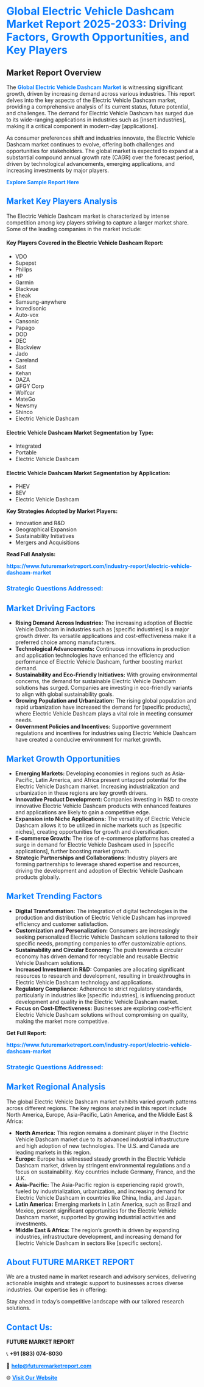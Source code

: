 <h1 style="color: #007BFF;">Global Electric Vehicle Dashcam Market Report 2025-2033: Driving Factors, Growth Opportunities, and Key Players</h1>

<section id="overview">
<h2>Market Report Overview</h2>
<p>The <a href="https://www.futuremarketreport.com/industry-report/electric-vehicle-dashcam-market" style="color: #007BFF; text-decoration: none;"><strong>Global Electric Vehicle Dashcam Market</strong></a> is witnessing significant growth, driven by increasing demand across various industries. This report delves into the key aspects of the Electric Vehicle Dashcam market, providing a comprehensive analysis of its current status, future potential, and challenges. The demand for Electric Vehicle Dashcam has surged due to its wide-ranging applications in industries such as [insert industries], making it a critical component in modern-day [applications].</p>
<p>As consumer preferences shift and industries innovate, the Electric Vehicle Dashcam market continues to evolve, offering both challenges and opportunities for stakeholders. The global market is expected to expand at a substantial compound annual growth rate (CAGR) over the forecast period, driven by technological advancements, emerging applications, and increasing investments by major players.</p>
</section>

<section id="overview">
<p><a href="https://www.futuremarketreport.com/request-sample/reportId=100725" style="color: #007BFF; text-decoration: none;"><strong>Explore Sample Report Here</strong></a></p>
</section>

<section id="key-players">
<h2 style="color: #007BFF;">Market Key Players Analysis</h2>
<p>The Electric Vehicle Dashcam market is characterized by intense competition among key players striving to capture a larger market share. Some of the leading companies in the market include:</p>
<h4>Key Players Covered in the Electric Vehicle Dashcam Report:</h4>
<ul><li>VDO</li><li>Supepst</li><li>Philips</li><li>HP</li><li>Garmin</li><li>Blackvue</li><li>Eheak</li><li>Samsung-anywhere</li><li>Incredisonic</li><li>Auto-vox</li><li>Cansonic</li><li>Papago</li><li>DOD</li><li>DEC</li><li>Blackview</li><li>Jado</li><li>Careland</li><li>Sast</li><li>Kehan</li><li>DAZA</li><li>GFGY Corp</li><li>Wolfcar</li><li>MateGo</li><li>Newsmy</li><li>Shinco</li><li>Electric Vehicle Dashcam</li></ul>
<h4>Electric Vehicle Dashcam Market Segmentation by Type:</h4>
<ul><li>Integrated</li><li>Portable</li><li>Electric Vehicle Dashcam</li></ul>

<h4>Electric Vehicle Dashcam Market Segmentation by Application:</h4>
<ul><li>PHEV</li><li>BEV</li><li>Electric Vehicle Dashcam</li></ul>
<p><strong>Key Strategies Adopted by Market Players:</strong></p>
<ul>
<li>Innovation and R&D</li>
<li>Geographical Expansion</li>
<li>Sustainability Initiatives</li>
<li>Mergers and Acquisitions</li>
</ul>
</section>

<section>
<p><strong>Read Full Analysis: </strong></p><a href="https://www.futuremarketreport.com/industry-report/electric-vehicle-dashcam-market" style="color: #007BFF; text-decoration: none;"><strong>https://www.futuremarketreport.com/industry-report/electric-vehicle-dashcam-market</strong></a>
<h3 style="color: #007BFF;">Strategic Questions Addressed:</h3>
</section>

<section id="driving-factors">
<h2 style="color: #007BFF;">Market Driving Factors</h2>
<ul>
<li><strong>Rising Demand Across Industries:</strong> The increasing adoption of Electric Vehicle Dashcam in industries such as [specific industries] is a major growth driver. Its versatile applications and cost-effectiveness make it a preferred choice among manufacturers.</li>
<li><strong>Technological Advancements:</strong> Continuous innovations in production and application technologies have enhanced the efficiency and performance of Electric Vehicle Dashcam, further boosting market demand.</li>
<li><strong>Sustainability and Eco-Friendly Initiatives:</strong> With growing environmental concerns, the demand for sustainable Electric Vehicle Dashcam solutions has surged. Companies are investing in eco-friendly variants to align with global sustainability goals.</li>
<li><strong>Growing Population and Urbanization:</strong> The rising global population and rapid urbanization have increased the demand for [specific products], where Electric Vehicle Dashcam plays a vital role in meeting consumer needs.</li>
<li><strong>Government Policies and Incentives:</strong> Supportive government regulations and incentives for industries using Electric Vehicle Dashcam have created a conducive environment for market growth.</li>
</ul>
</section>

<section id="growth-opportunities">
<h2 style="color: #007BFF;">Market Growth Opportunities</h2>
<ul>
<li><strong>Emerging Markets:</strong> Developing economies in regions such as Asia-Pacific, Latin America, and Africa present untapped potential for the Electric Vehicle Dashcam market. Increasing industrialization and urbanization in these regions are key growth drivers.</li>
<li><strong>Innovative Product Development:</strong> Companies investing in R&D to create innovative Electric Vehicle Dashcam products with enhanced features and applications are likely to gain a competitive edge.</li>
<li><strong>Expansion into Niche Applications:</strong> The versatility of Electric Vehicle Dashcam allows it to be utilized in niche markets such as [specific niches], creating opportunities for growth and diversification.</li>
<li><strong>E-commerce Growth:</strong> The rise of e-commerce platforms has created a surge in demand for Electric Vehicle Dashcam used in [specific applications], further boosting market growth.</li>
<li><strong>Strategic Partnerships and Collaborations:</strong> Industry players are forming partnerships to leverage shared expertise and resources, driving the development and adoption of Electric Vehicle Dashcam products globally.</li>
</ul>
</section>

<section id="trending-factors">
<h2 style="color: #007BFF;">Market Trending Factors</h2>
<ul>
<li><strong>Digital Transformation:</strong> The integration of digital technologies in the production and distribution of Electric Vehicle Dashcam has improved efficiency and customer satisfaction.</li>
<li><strong>Customization and Personalization:</strong> Consumers are increasingly seeking personalized Electric Vehicle Dashcam solutions tailored to their specific needs, prompting companies to offer customizable options.</li>
<li><strong>Sustainability and Circular Economy:</strong> The push towards a circular economy has driven demand for recyclable and reusable Electric Vehicle Dashcam solutions.</li>
<li><strong>Increased Investment in R&D:</strong> Companies are allocating significant resources to research and development, resulting in breakthroughs in Electric Vehicle Dashcam technology and applications.</li>
<li><strong>Regulatory Compliance:</strong> Adherence to strict regulatory standards, particularly in industries like [specific industries], is influencing product development and quality in the Electric Vehicle Dashcam market.</li>
<li><strong>Focus on Cost-Effectiveness:</strong> Businesses are exploring cost-efficient Electric Vehicle Dashcam solutions without compromising on quality, making the market more competitive.</li>
</ul>
</section>

<section>
<p><strong>Get Full Report: </strong></p><a href="https://www.futuremarketreport.com/industry-report/electric-vehicle-dashcam-market" style="color: #007BFF; text-decoration: none;"><strong>https://www.futuremarketreport.com/industry-report/electric-vehicle-dashcam-market</strong></a>
<h3 style="color: #007BFF;">Strategic Questions Addressed:</h3>
</section>


<section id="regional-analysis">
<h2 style="color: #007BFF;">Market Regional Analysis</h2>
<p>The global Electric Vehicle Dashcam market exhibits varied growth patterns across different regions. The key regions analyzed in this report include North America, Europe, Asia-Pacific, Latin America, and the Middle East & Africa:</p>
<ul>
<li><strong>North America:</strong> This region remains a dominant player in the Electric Vehicle Dashcam market due to its advanced industrial infrastructure and high adoption of new technologies. The U.S. and Canada are leading markets in this region.</li>
<li><strong>Europe:</strong> Europe has witnessed steady growth in the Electric Vehicle Dashcam market, driven by stringent environmental regulations and a focus on sustainability. Key countries include Germany, France, and the U.K.</li>
<li><strong>Asia-Pacific:</strong> The Asia-Pacific region is experiencing rapid growth, fueled by industrialization, urbanization, and increasing demand for Electric Vehicle Dashcam in countries like China, India, and Japan.</li>
<li><strong>Latin America:</strong> Emerging markets in Latin America, such as Brazil and Mexico, present significant opportunities for the Electric Vehicle Dashcam market, supported by growing industrial activities and investments.</li>
<li><strong>Middle East & Africa:</strong> The region’s growth is driven by expanding industries, infrastructure development, and increasing demand for Electric Vehicle Dashcam in sectors like [specific sectors].</li>
</ul>
</section>

<footer>
<h2 style="color: #007BFF;">About FUTURE MARKET REPORT</h2>
<p>We are a trusted name in market research and advisory services, delivering actionable insights and strategic support to businesses across diverse industries. Our expertise lies in offering:</p>

<p>Stay ahead in today’s competitive landscape with our tailored research solutions.</p>

<h2 style="color: #007BFF;">Contact Us:</h2>
<p><strong>FUTURE MARKET REPORT</strong></p>
<p>📞 <strong>+91 (883) 074-8030</strong></p>
<p>📧 <strong><a href="mailto:help@futuremarketreport.com" style="color: #007BFF;">help@futuremarketreport.com</a></strong></p>
<p>🌐 <strong><a href="https://www.futuremarketreport.com/" style="color: #007BFF;">Visit Our Website</a></strong></p>
</footer>